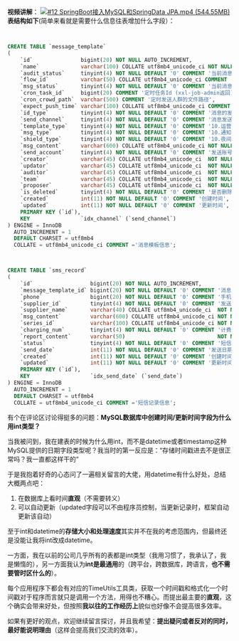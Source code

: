 **视频讲解**：
[![#12 SpringBoot接入MySQL和SpringData JPA.mp4 (544.55MB)](https://gw.alipayobjects.com/mdn/prod_resou/afts/img/A*NNs6TKOR3isAAAAAAAAAAABkARQnAQ)]()
**表结构如下**(简单来看就是需要什么信息往表增加什么字段）：
```sql


CREATE TABLE `message_template`
(
    `id`               bigint(20) NOT NULL AUTO_INCREMENT,
    `name`             varchar(100) COLLATE utf8mb4_unicode_ci NOT NULL DEFAULT '' COMMENT '标题',
    `audit_status`     tinyint(4) NOT NULL DEFAULT '0' COMMENT '当前消息审核状态： 10.待审核 20.审核成功 30.被拒绝',
    `flow_id`          varchar(50) COLLATE utf8mb4_unicode_ci COMMENT '工单ID',
    `msg_status`       tinyint(4) NOT NULL DEFAULT '0' COMMENT '当前消息状态：10.新建 20.停用 30.启用 40.等待发送 50.发送中 60.发送成功 70.发送失败',
    `cron_task_id`     bigint(20) COMMENT '定时任务Id (xxl-job-admin返回)',
    `cron_crowd_path`  varchar(500) COMMENT '定时发送人群的文件路径',
    `expect_push_time` varchar(100) COLLATE utf8mb4_unicode_ci COMMENT '期望发送时间：0:立即发送 定时任务以及周期任务:cron表达式',
    `id_type`          tinyint(4) NOT NULL DEFAULT '0' COMMENT '消息的发送ID类型：10. userId 20.did 30.手机号 40.openId 50.email 60.企业微信userId',
    `send_channel`     tinyint(4) NOT NULL DEFAULT '0' COMMENT '消息发送渠道：10.IM 20.Push 30.短信 40.Email 50.公众号 60.小程序 70.企业微信 80.钉钉机器人 90.钉钉工作通知 100.企业微信机器人 110.飞书机器人 110. 飞书应用消息 ',
    `template_type`    tinyint(4) NOT NULL DEFAULT '0' COMMENT '10.运营类 20.技术类接口调用',
    `msg_type`         tinyint(4) NOT NULL DEFAULT '0' COMMENT '10.通知类消息 20.营销类消息 30.验证码类消息',
    `shield_type`      tinyint(4) NOT NULL DEFAULT '0' COMMENT '10.夜间不屏蔽 20.夜间屏蔽 30.夜间屏蔽(次日早上9点发送)',
    `msg_content`      varchar(600) COLLATE utf8mb4_unicode_ci NOT NULL DEFAULT '' COMMENT '消息内容 占位符用{$var}表示',
    `send_account`     tinyint(4) NOT NULL DEFAULT '0' COMMENT '发送账号 一个渠道下可存在多个账号',
    `creator`          varchar(45) COLLATE utf8mb4_unicode_ci  NOT NULL DEFAULT '' COMMENT '创建者',
    `updator`          varchar(45) COLLATE utf8mb4_unicode_ci  NOT NULL DEFAULT '' COMMENT '更新者',
    `auditor`          varchar(45) COLLATE utf8mb4_unicode_ci  NOT NULL DEFAULT '' COMMENT '审核人',
    `team`             varchar(45) COLLATE utf8mb4_unicode_ci  NOT NULL DEFAULT '' COMMENT '业务方团队',
    `proposer`         varchar(45) COLLATE utf8mb4_unicode_ci  NOT NULL DEFAULT '' COMMENT '业务方',
    `is_deleted`       tinyint(4) NOT NULL DEFAULT '0' COMMENT '是否删除：0.不删除 1.删除',
    `created`          int(11) NOT NULL DEFAULT '0' COMMENT '创建时间',
    `updated`          int(11) NOT NULL DEFAULT '0' COMMENT '更新时间',
    PRIMARY KEY (`id`),
    KEY                `idx_channel` (`send_channel`)
) ENGINE = InnoDB
  AUTO_INCREMENT = 1
  DEFAULT CHARSET = utf8mb4
  COLLATE = utf8mb4_unicode_ci COMMENT ='消息模板信息';



CREATE TABLE `sms_record`
(
    `id`                  bigint(20) NOT NULL AUTO_INCREMENT,
    `message_template_id` bigint(20) NOT NULL DEFAULT '0' COMMENT '消息模板ID',
    `phone`               bigint(20) NOT NULL DEFAULT '0' COMMENT '手机号',
    `supplier_id`         tinyint(4) NOT NULL DEFAULT '0' COMMENT '发送短信渠道商的ID',
    `supplier_name`       varchar(40) COLLATE utf8mb4_unicode_ci  NOT NULL DEFAULT '' COMMENT '发送短信渠道商的名称',
    `msg_content`         varchar(600) COLLATE utf8mb4_unicode_ci NOT NULL DEFAULT '' COMMENT '短信发送的内容',
    `series_id`           varchar(100) COLLATE utf8mb4_unicode_ci NOT NULL DEFAULT '' COMMENT '下发批次的ID',
    `charging_num`        tinyint(4) NOT NULL DEFAULT '0' COMMENT '计费条数',
    `report_content`      varchar(50)                             NOT NULL DEFAULT '' COMMENT '回执内容',
    `status`              tinyint(4) NOT NULL DEFAULT '0' COMMENT '短信状态： 10.发送 20.成功 30.失败',
    `send_date`           int(11) NOT NULL DEFAULT '0' COMMENT '发送日期：20211112',
    `created`             int(11) NOT NULL DEFAULT '0' COMMENT '创建时间',
    `updated`             int(11) NOT NULL DEFAULT '0' COMMENT '更新时间',
    PRIMARY KEY (`id`),
    KEY                   `idx_send_date` (`send_date`)
) ENGINE = InnoDB
  AUTO_INCREMENT = 1
  DEFAULT CHARSET = utf8mb4
  COLLATE = utf8mb4_unicode_ci COMMENT ='短信记录信息';
```


有个在评论区讨论得挺多的问题：**MySQL数据库中创建时间/更新时间字段为什么用int类型？**

当我被问到，我在建表的时候为什么用int，而不是datetime或者timestamp这种MySQL提供的日期字段类型呢？我当时的第一反应是：“存储时间戳进去不是很正常吗？我一直都这样干的”

于是我抱着好奇的心态问了一遍相关留言的大佬，用datetime有什么好处，总结大概两点吧：

1. 在数据库上看时间**直观**（不需要转义）
2. 可以自动更新（updated字段可以不由程序员控制，当更新记录时，框架自动更新该自动）

至于int和datetime的**存储大小和处理速度**其实并不在我的考虑范围内，但最终还是没能让我将int改成datetime。

一方面，我在以前的公司几乎所有的表都是int类型（我用习惯了，我承认了，我是懒惰的），另一方面我认为**int是最通用**的（跨平台，跨数据库，跨语言，**也不需要管时区什么的**）。

每个应用程序下都会有对应的TimeUtils工具类，获取一个时间戳和格式化一个时间戳对于程序而言就只是调用一个方法，用得也不糟心。而提出最主要的**直观**，这个确实会带来好处，但按照**我以往的工作经历上**貌似也好像不会提高很多效率。

如果有更好的观点，欢迎继续留言探讨，并且我希望：**提出疑问或者反对的同时，最好能说明理由**（这样会提高我们交流的效率）。


